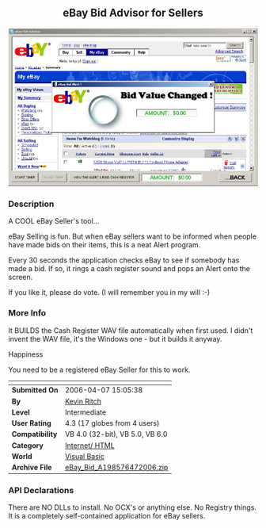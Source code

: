 ﻿<div align="center">

## eBay Bid Advisor for Sellers

<img src="PIC2006471547589271.jpg">
</div>

### Description

A COOL eBay Seller's tool...

eBay Selling is fun. But when eBay sellers want to be informed when people have made bids on their items, this is a neat Alert program.

Every 30 seconds the application checks eBay to see if somebody has made a bid. If so, it rings a cash register sound and pops an Alert onto the screen.

If you like it, please do vote. (I will remember you in my will :-)
 
### More Info
 
It BUILDS the Cash Register WAV file automatically when first used. I didn't invent the WAV file, it's the Windows one - but it builds it anyway.

Happiness

You need to be a registered eBay Seller for this to work.


<span>             |<span>
---                |---
**Submitted On**   |2006-04-07 15:05:38
**By**             |[Kevin Ritch](https://github.com/Planet-Source-Code/PSCIndex/blob/master/ByAuthor/kevin-ritch.md)
**Level**          |Intermediate
**User Rating**    |4.3 (17 globes from 4 users)
**Compatibility**  |VB 4\.0 \(32\-bit\), VB 5\.0, VB 6\.0
**Category**       |[Internet/ HTML](https://github.com/Planet-Source-Code/PSCIndex/blob/master/ByCategory/internet-html__1-34.md)
**World**          |[Visual Basic](https://github.com/Planet-Source-Code/PSCIndex/blob/master/ByWorld/visual-basic.md)
**Archive File**   |[eBay\_Bid\_A198576472006\.zip](https://github.com/Planet-Source-Code/kevin-ritch-ebay-bid-advisor-for-sellers__1-64951/archive/master.zip)

### API Declarations

There are NO DLLs to install. No OCX's or anything else. No Registry things. It is a completely self-contained application for eBay sellers.





